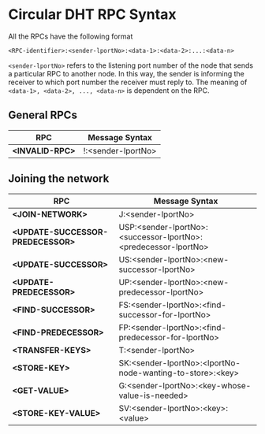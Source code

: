 # Circular DHT RPC Syntax

All the RPCs have the following format
```
<RPC-identifier>:<sender-lportNo>:<data-1>:<data-2>:...:<data-n>
```
`<sender-lportNo>` refers to the listening port number of the node that sends a particular RPC to another node. In this way, the sender is informing the receiver to which port number the receiver must reply to.
The meaning of `<data-1>, <data-2>, ..., <data-n>` is dependent on the RPC.

## General RPCs
| RPC | Message Syntax |
| --- | --- |
| **<INVALID-RPC\>** | !:<sender-lportNo\> |

## Joining the network
| RPC | Message Syntax |
| --- | --- |
| **<JOIN-NETWORK\>** | J:<sender-lportNo\> |
| **<UPDATE-SUCCESSOR-PREDECESSOR\>** | USP:<sender-lportNo\>:<successor-lportNo\>:<predecessor-lportNo\> |
| **<UPDATE-SUCCESSOR\>** | US:<sender-lportNo\>:<new-successor-lportNo\>|
| **<UPDATE-PREDECESSOR\>** | UP:<sender-lportNo\>:<new-predecessor-lportNo\>|
| **<FIND-SUCCESSOR\>** | FS:<sender-lportNo\>:<find-successor-for-lportNo\>|
| **<FIND-PREDECESSOR\>** | FP:<sender-lportNo\>:<find-predecessor-for-lportNo\>|
| **<TRANSFER-KEYS\>** | T:<sender-lportNo\>|
| **<STORE-KEY\>** | SK:<sender-lportNo\>:<lportNo-node-wanting-to-store\>:<key\>|
| **<GET-VALUE\>** | G:<sender-lportNo\>:<key-whose-value-is-needed\>|
| **<STORE-KEY-VALUE\>** | SV:<sender-lportNo\>:<key\>:<value\>|